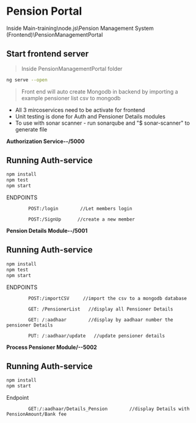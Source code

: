 # Pension Portal
Inside Main-training\node.js\Pension Management System (Frontend)\PensionManagementPortal

## Start frontend server
> Inside PensionManagementPortal folder 
```sh
ng serve --open
```
> Front end will auto create Mongodb in backend 
> by importing a example pensioner list csv to mongodb

- All 3 mircoservices need to be activate for frontend
- Unit testing is done for Auth and Pensioner Details modules
- To use with sonar scanner - run sonarqube and "$ sonar-scanner" to generate file

**Authorization Service--/5000** 
## Running Auth-service

```sh
npm install
npm test
npm start
```

ENDPOINTS  

            POST:/login        //Let members login 
         
            POST:/SignUp      //create a new member


**Pension Details Module--/5001** 
## Running Auth-service

```sh
npm install
npm test
npm start
```
ENDPOINTS 
            
            POST:/importCSV     //import the csv to a mongodb database
           
            GET: /PensionerList   //display all Pensioner Details
           
            GET: /:aadhaar        //display by aadhaar number the pensioner Details

            PUT: /:aadhaar/update   //update pensioner details

**Process Pensioner Module/--5002**         
## Running Auth-service

```sh
npm install
npm start
```
Endpoint
            
            GET:/:aadhaar/Details_Pension        //display Details with PensionAmount/Bank fee